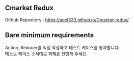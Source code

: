 ## Cmarket Redux

Github Repository : https://aocl333.github.io/Cmarket-redux/

## Bare minimum requirements

Action, Reducer를 직접 작성하고 테스트 케이스를 통과합니다.  
테스트 케이스 순서대로 과제를 진행해 주세요.
